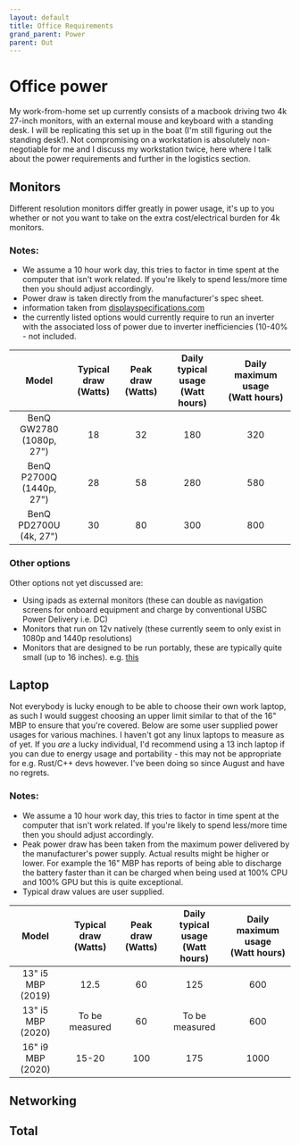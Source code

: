```yaml
---
layout: default
title: Office Requirements
grand_parent: Power
parent: Out
---
```


# Office power

My work-from-home set up currently consists of a macbook driving two 4k
27-inch monitors, with an external mouse and keyboard with a standing
desk. I will be replicating this set up in the boat (I'm still figuring out the standing desk!). Not compromising on
a workstation is absolutely non-negotiable for me and I discuss my
workstation twice, here where I talk about the power requirements and
further in the logistics section.

## Monitors
Different resolution monitors differ greatly in power usage, it's up to you whether or not you want to take on the extra cost/electrical burden for 4k monitors.

### Notes:
- We assume a 10 hour work day, this tries to factor in time spent at the computer that isn't work related. If you're likely to spend less/more time then you should adjust accordingly.
- Power draw is taken directly from the manufacturer's spec sheet.
- information taken from [displayspecifications.com](https://www.displayspecifications.com/)
- the currently listed options would currently require to run an inverter with the associated loss of power due to inverter inefficiencies (10-40% - not included.

|           Model          | Typical draw <br />(Watts) | Peak draw <br />(Watts) | Daily typical usage <br />(Watt hours) | Daily maximum usage  <br />(Watt hours)                        |
|:------------------------:|:--------------------------:|:-----------------------:|:--------------------------------------:|:--------------------------------------------------------------:|
| BenQ GW2780 <br />(1080p, 27") |             18             |            32           |                   180                  |                               320                              |
|  BenQ P2700Q <br />(1440p, 27")   |             28             |            58           |                   280                  |                               580                              |
|  BenQ PD2700U <br />(4k, 27")  |             30             |            80           |                   300                  |                               800                              |

### Other options
Other options not yet discussed are:
- Using ipads as external monitors (these can double as navigation screens for onboard equipment and charge by conventional USBC Power Delivery i.e. DC)
- Monitors that run on 12v natively (these currently seem to only exist in 1080p and 1440p resolutions)
- Monitors that are designed to be run portably, these are typically quite small (up to 16 inches). e.g. [this](https://www.amazon.co.uk/Portable-Monitor-EVICIV-Upgraded-Raspberry/dp/B08CXQ8Z5F/ref=pd_sbs_6?pd_rd_w=q9fan&pf_rd_p=c1b0d6b0-0f46-4d06-b951-a1c184c4ce91&pf_rd_r=SGJV1GFGKJNF746M9X5E&pd_rd_r=e14402d1-611d-45cc-ae08-63cd39686e29&pd_rd_wg=yjuLI&pd_rd_i=B08CXQ8Z5F&psc=1)

## Laptop
Not everybody is lucky enough to be able to choose their own work laptop, as such I would suggest choosing an upper limit similar to that of the 16" MBP to ensure that you're covered. Below are some user supplied power usages for various machines. I haven't got any linux laptops to measure as of yet. If you _are_ a lucky individual, I'd recommend using a 13 inch laptop if you can due to energy usage and portability - this may not be appropriate for e.g. Rust/C++ devs however. I've been doing so since August and have no regrets.

### Notes:

- We assume a 10 hour work day, this tries to factor in time spent at the computer that isn't work related. If you're likely to spend less/more time then you should adjust accordingly.
- Peak power draw has been taken from the maximum power delivered by the manufacturer's power supply. Actual results might be higher or lower. For example the 16" MBP has reports of being able to 
discharge the battery faster than it can be charged when being used at 100% CPU and 100% GPU but this is quite exceptional.
- Typical draw values are user supplied.

|       Model       | Typical draw <br />(Watts) | Peak draw <br />(Watts) | Daily typical usage <br />(Watt hours) | Daily maximum usage  <br />(Watt hours) |
|:-----------------:|:--------------------------:|:-----------------------:|:--------------------------------------:|:--------------------------------------------------------------:|
| 13" i5 MBP (2019) |            12.5            |            60           |                   125                  |                               600                              |
| 13" i5 MBP (2020) |       To be measured       |            60           |             To be measured             |                               600                              |
| 16" i9 MBP (2020) |            15-20           |           100           |                   175                  |                               1000                             |


## Networking

## Total
